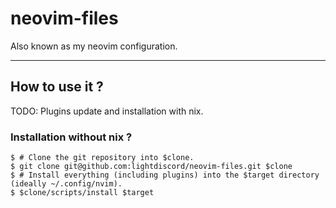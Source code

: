 # neovim-files

Also known as my neovim configuration.

---

## How to use it ?

TODO: Plugins update and installation with nix.

### Installation without nix ?

```console
$ # Clone the git repository into $clone.
$ git clone git@github.com:lightdiscord/neovim-files.git $clone
$ # Install everything (including plugins) into the $target directory (ideally ~/.config/nvim).
$ $clone/scripts/install $target
```
